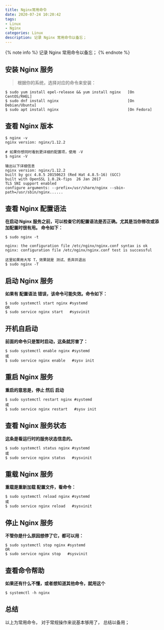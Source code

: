```yaml
---
title: Nginx常用命令
date: 2020-07-24 10:20:42
tags: 
- Linux
- Nginx
categories: Linux
description: 记录 Nginx 常用命令以备忘；
---
```


{% note info %}
    记录 Nginx 常用命令以备忘；
{% endnote %}

## 安装 Nginx 服务
>根据你的系统，选择对应的命令来安装：
```shell
$ sudo yum install epel-release && yum install nginx   [On CentOS/RHEL]
$ sudo dnf install nginx                               [On Debian/Ubuntu]
$ sudo apt install nginx                               [On Fedora]
```


## 查看 Nginx 版本
```shell
$ nginx -v
nginx version: nginx/1.12.2

# 如果你想同时看到更详细的配置项，使用 -V
$ nginx -V

输出以下详细信息
nginx version: nginx/1.12.2
built by gcc 4.8.5 20150623 (Red Hat 4.8.5-16) (GCC) 
built with OpenSSL 1.0.2k-fips  26 Jan 2017
TLS SNI support enabled
configure arguments: --prefix=/usr/share/nginx --sbin-path=/usr/sbin/nginx......
```


## 查看 Nginx 配置语法

**在启动 Nginx 服务之前，可以检查它的配置语法是否正确。尤其是当你修改或添加配置时很有用。 命令如下：**

```shell 
$ sudo nginx -t

nginx: the configuration file /etc/nginx/nginx.conf syntax is ok
nginx: configuration file /etc/nginx/nginx.conf test is successful

这里如果用大写 T，效果就是 测试、丢弃并退出
$ sudo nginx -T
```

## 启动 Nginx 服务
**如果有 配置语法 错误，该命令可能失效。命令如下：**
```shell 
$ sudo systemctl start nginx #systemd
OR
$ sudo service nginx start   #sysvinit
```

## 开机自启动
**前面的命令只是暂时启动，这条就厉害了：**

```shell
$ sudo systemctl enable nginx #systemd
或
$ sudo service nginx enable   #sysv init
```

## 重启 Nginx 服务
**重启的意思是，停止 然后 启动**
```shell
$ sudo systemctl restart nginx #systemd
或
$ sudo service nginx restart   #sysv init
```

## 查看 Nginx 服务状态
**这条是看运行时的服务状态信息的。**
```shell
$ sudo systemctl status nginx #systemd
或
$ sudo service nginx status   #sysvinit
```

## 重载 Nginx 服务
**重载是重新加载 配置文件，看命令：**
```shell
$ sudo systemctl reload nginx #systemd
或
$ sudo service nginx reload   #sysvinit
```

## 停止 Nginx 服务
**不管你是什么原因想停了它，都可以用：**
```shell
$ sudo systemctl stop nginx #systemd
OR
$ sudo service nginx stop   #sysvinit
```


## 查看命令帮助
**如果还有什么不懂，或者想知道其他命令，就用这个**
```shell
$ systemctl -h nginx
```

## 总结
以上为常用命令， 对于常规操作来说基本够用了， 总结以备用；
